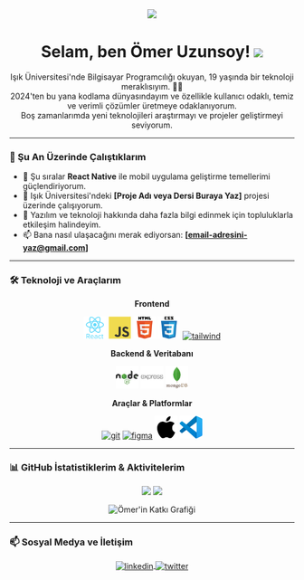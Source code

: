 <div id="header" align="center">
  <img src="https://media.giphy.com/media/M9gbBd9nbDrOTu1Mqx/giphy.gif" width="100"/>
  <h1>
    Selam, ben Ömer Uzunsoy!
    <img src="https://media.giphy.com/media/hvRJCLFzcasrR4ia7z/giphy.gif" width="30px"/>
  </h1>
</div>

<div id="bio" align="center">
  <p>
    Işık Üniversitesi'nde Bilgisayar Programcılığı okuyan, 19 yaşında bir teknoloji meraklısıyım. 👨‍💻 <br/>
    2024'ten bu yana kodlama dünyasındayım ve özellikle kullanıcı odaklı, temiz ve verimli çözümler üretmeye odaklanıyorum. <br/>
    Boş zamanlarımda yeni teknolojileri araştırmayı ve projeler geliştirmeyi seviyorum.
  </p>
</div>

---

### 🔭 Şu An Üzerinde Çalıştıklarım

- 🌱 Şu sıralar **React Native** ile mobil uygulama geliştirme temellerimi güçlendiriyorum.
- 👯 Işık Üniversitesi'ndeki **[Proje Adı veya Dersi Buraya Yaz]** projesi üzerinde çalışıyorum.
- 💬 Yazılım ve teknoloji hakkında daha fazla bilgi edinmek için topluluklarla etkileşim halindeyim.
- 📫 Bana nasıl ulaşacağını merak ediyorsan: **[email-adresini-yaz@gmail.com]**

---

### 🛠️ Teknoloji ve Araçlarım

<div align="center">
  <p><strong>Frontend</strong></p>
  <p>
    <a href="https://reactjs.org/" target="_blank" rel="noreferrer"><img src="https://raw.githubusercontent.com/devicons/devicon/master/icons/react/react-original-wordmark.svg" alt="react" width="40" height="40"/></a>
    <a href="https://developer.mozilla.org/en-US/docs/Web/JavaScript" target="_blank" rel="noreferrer"><img src="https://raw.githubusercontent.com/devicons/devicon/master/icons/javascript/javascript-original.svg" alt="javascript" width="40" height="40"/></a>
    <a href="https://www.w3.org/html/" target="_blank" rel="noreferrer"><img src="https://raw.githubusercontent.com/devicons/devicon/master/icons/html5/html5-original-wordmark.svg" alt="html5" width="40" height="40"/></a>
    <a href="https://www.w3schools.com/css/" target="_blank" rel="noreferrer"><img src="https://raw.githubusercontent.com/devicons/devicon/master/icons/css3/css3-original-wordmark.svg" alt="css3" width="40" height="40"/></a>
    <a href="https://tailwindcss.com/" target="_blank" rel="noreferrer"><img src="https://www.vectorlogo.zone/logos/tailwindcss/tailwindcss-icon.svg" alt="tailwind" width="40" height="40"/></a>
  </p>
  <p><strong>Backend & Veritabanı</strong></p>
  <p>
    <a href="https://nodejs.org" target="_blank" rel="noreferrer"><img src="https://raw.githubusercontent.com/devicons/devicon/master/icons/nodejs/nodejs-original-wordmark.svg" alt="nodejs" width="40" height="40"/></a>
    <a href="https://expressjs.com" target="_blank" rel="noreferrer"><img src="https://raw.githubusercontent.com/devicons/devicon/master/icons/express/express-original-wordmark.svg" alt="express" width="40" height="40"/></a>
    <a href="https://www.mongodb.com/" target="_blank" rel="noreferrer"><img src="https://raw.githubusercontent.com/devicons/devicon/master/icons/mongodb/mongodb-original-wordmark.svg" alt="mongodb" width="40" height="40"/></a>
  </p>
  <p><strong>Araçlar & Platformlar</strong></p>
  <p>
    <a href="https://git-scm.com/" target="_blank" rel="noreferrer"><img src="https://www.vectorlogo.zone/logos/git-scm/git-scm-icon.svg" alt="git" width="40" height="40"/></a>
    <a href="https://www.figma.com/" target="_blank" rel="noreferrer"><img src="https://www.vectorlogo.zone/logos/figma/figma-icon.svg" alt="figma" width="40" height="40"/></a>
    <a href="https://www.apple.com/macos" target="_blank" rel="noreferrer"><img src="https://raw.githubusercontent.com/devicons/devicon/master/icons/apple/apple-original.svg" alt="macos" width="40" height="40"/></a>
    <a href="https://code.visualstudio.com/" target="_blank" rel="noreferrer"><img src="https://raw.githubusercontent.com/devicons/devicon/master/icons/vscode/vscode-original.svg" alt="vscode" width="40" height="40"/></a>
  </p>
</div>

---

### 📊 GitHub İstatistiklerim & Aktivitelerim

<p align="center">
  <img height="180em" src="https://github-readme-stats.vercel.app/api?username=OmerUzunsoy&show_icons=true&theme=tokyonight&include_all_commits=true&count_private=true"/>
  <img height="180em" src="https://github-readme-stats.vercel.app/api/top-langs/?username=OmerUzunsoy&layout=compact&langs_count=7&theme=tokyonight"/>
</p>

<p align="center">
  <img src="https://github-readme-contribution-graph.vercel.app/api?username=OmerUzunsoy&theme=tokyonight" alt="Ömer'in Katkı Grafiği"/>
</p>

---

### 📫 Sosyal Medya ve İletişim

<p align="center">
  <a href="https://www.linkedin.com/in/[linkedin-kullanıcı-adın]" target="blank">
    <img align="center" src="https://raw.githubusercontent.com/rahuldkjain/github-profile-readme-generator/master/src/images/icons/Social/linked-in-alt.svg" alt="linkedin" height="40" width="50" />
  </a>
  <a href="https://twitter.com/[twitter-kullanıcı-adın]" target="blank">
    <img align="center" src="https://raw.githubusercontent.com/rahuldkjain/github-profile-readme-generator/master/src/images/icons/Social/twitter.svg" alt="twitter" height="40" width="50" />
  </a>
</p>
